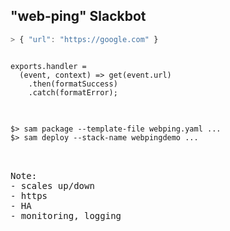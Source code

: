 ## "web-ping" Slackbot

```javascript
> { "url": "https://google.com" }
```

<pre class="fragment">
<code class="lang-javascript">
exports.handler =
  (event, context) => get(event.url)
    .then(formatSuccess)
    .catch(formatError);
</code>
</pre>

<pre class="fragment">
<code>
$> sam package --template-file webping.yaml ...
$> sam deploy --stack-name webpingdemo ...
</code>
<pre>

Note:
- scales up/down
- https
- HA
- monitoring, logging